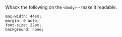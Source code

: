 Whack the following on the `<body>` - make it readable.

```
max-width: 44em;
margin: 0 auto;
font-size: 22px;
background: none;
```
